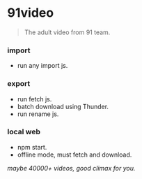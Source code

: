 # 91video

> The adult video from 91 team.

### import

- run any import js.

### export

- run fetch js.
- batch download using Thunder.
- run rename js.

### local web

- npm start.
- offline mode, must fetch and download.

*maybe 40000+ videos, good climax for you.*
